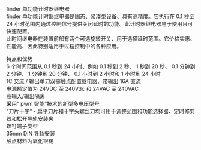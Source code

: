 finder 单功能计时器继电器<br>
finder 单功能计时器继电器是固态、紧凑型设备、具有高精度。它执行在 0.1 秒至 24 小时范围内通过控制信号提供关闭延时的功能。此计时器继电器易于使用且可快速配置。<br>
此时间继电器在装置前部有两个可选旋转开关、用于选择延时范围。它价格实惠、性能高、因此特别适用于过程控制中的各种应用。<br>

特点和优势<br>
6 个时间范围从 0.1 秒到 24 小时、例如 0.1 秒到 2 秒、 1 秒到 20 秒、 0.1 分钟到 2 分钟、 1 分钟到 20 分钟、 0.1 小时到 2 小时和 1 小时到 24 小时<br>
1C 交流 / 输出单刀双掷触点配置继电器、带输出 16A 直流<br>
电源额定值为 24VDC 至 240Vdc 和 24VAC 至 240VAC<br>
高输入/输出隔离<br>
采用“ pwm 智能”技术的新型多电压型号<br>
“刀片十字” - 扁平刀片和十字头螺丝刀均可用于调整范围和功能选择器、定时修剪器和松开导轨安装夹<br>
螺钉端子类型<br>
35mm DIN 导轨安装<br>
触点材料为氧化银锡<br>
